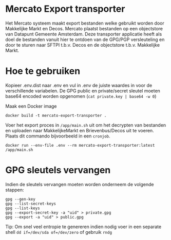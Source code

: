 # Mercato Export transporter

Het Mercato systeem maakt export bestanden welke gebruikt worden door Makkelijke Markt en Decos. Mercato plaatst bestanden op een objectstore van Datapunt Gemeente Amsterdam.
Deze transporter applicatie heeft als doel de bestanden vanuit hier te ontdoen van de GPG/PGP versleuteling en door te sturen naar SFTPI t.b.v. Decos en de objectstore t.b.v. Makkelijke Markt.

# Hoe te gebruiken

Kopieer .env.dist naar .env en vul in .env de juiste waardes in voor de verschillende variabelen. De GPG public en private/secret sleutel moeten base64 encoded worden opgenomen (`cat private.key | base64 -w 0`)

Maak een Docker image

    docker build -t mercato-export-transporter .

Voer het export proces in `/app/main.sh` uit om het decrypten van bestanden en uploaden naar MakkelijkeMarkt en Brievenbus/Decos uit te voeren. Plaats dit commando bijvoorbeeld in een `cronjob`.

    docker run --env-file .env --rm mercato-export-transporter:latest /app/main.sh

# GPG sleutels vervangen

Indien de sleutels vervangen moeten worden onderneem de volgende stappen:

    gpg --gen-key
    gpg --list-secret-keys
    gpg --list-keys
    gpg --export-secret-key -a "uid" > private.gpg
    gpg --export -a "uid" > public.gpg

Tip: Om snel veel entropie te genereren indien nodig voer in een separate shell `dd if=/dev/sda of=/dev/zero` of gebruik `rndg`
